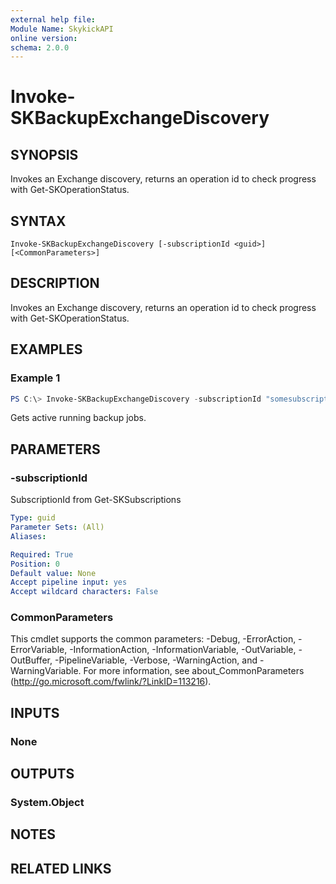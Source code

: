 ```yaml
---
external help file:
Module Name: SkykickAPI
online version:
schema: 2.0.0
---
```


# Invoke-SKBackupExchangeDiscovery

## SYNOPSIS
Invokes an Exchange discovery, returns an operation id to check progress with Get-SKOperationStatus.

## SYNTAX

```
Invoke-SKBackupExchangeDiscovery [-subscriptionId <guid>] [<CommonParameters>]
```

## DESCRIPTION
Invokes an Exchange discovery, returns an operation id to check progress with Get-SKOperationStatus.

## EXAMPLES

### Example 1
```powershell
PS C:\> Invoke-SKBackupExchangeDiscovery -subscriptionId "somesubscriptionId"
```

Gets active running backup jobs.

## PARAMETERS

### -subscriptionId
SubscriptionId from Get-SKSubscriptions

```yaml
Type: guid
Parameter Sets: (All)
Aliases:

Required: True
Position: 0
Default value: None
Accept pipeline input: yes
Accept wildcard characters: False
```

### CommonParameters
This cmdlet supports the common parameters: -Debug, -ErrorAction, -ErrorVariable, -InformationAction, -InformationVariable, -OutVariable, -OutBuffer, -PipelineVariable, -Verbose, -WarningAction, and -WarningVariable.
For more information, see about_CommonParameters (http://go.microsoft.com/fwlink/?LinkID=113216).

## INPUTS

### None

## OUTPUTS

### System.Object
## NOTES

## RELATED LINKS
